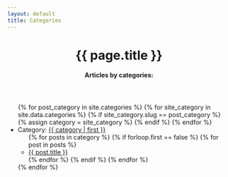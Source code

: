 ```yaml
---
layout: default
title: Categories
---
```


<header id="post-header">
    <h1 id="post-title">{{ page.title }}</h1>
    <h4 id="post-subtitle">Articles by categories:</h4>
</header>

<div id="post-content">
  <ul>
  {% for post_category in site.categories %}
    {% for site_category in site.data.categories %}
      {% if site_category.slug == post_category %}
          {% assign category = site_category %}
      {% endif %}
    {% endfor %}
    <li>Category: <a name="{{ category | first }}" href="{{ site.baseurl }}/{{ category | first }}">{{ category | first }}</a>
      <ul>
      {% for posts in category %}
        {% if forloop.first == false %}
          {% for post in posts %}
            <li><a href="{{ site.baseurl }}{{ post.url }}">{{ post.title }}</a></li>
          {% endfor %}
        {% endif %}
      {% endfor %}
      </ul>
    </li>
  {% endfor %}
  </ul>
</div>